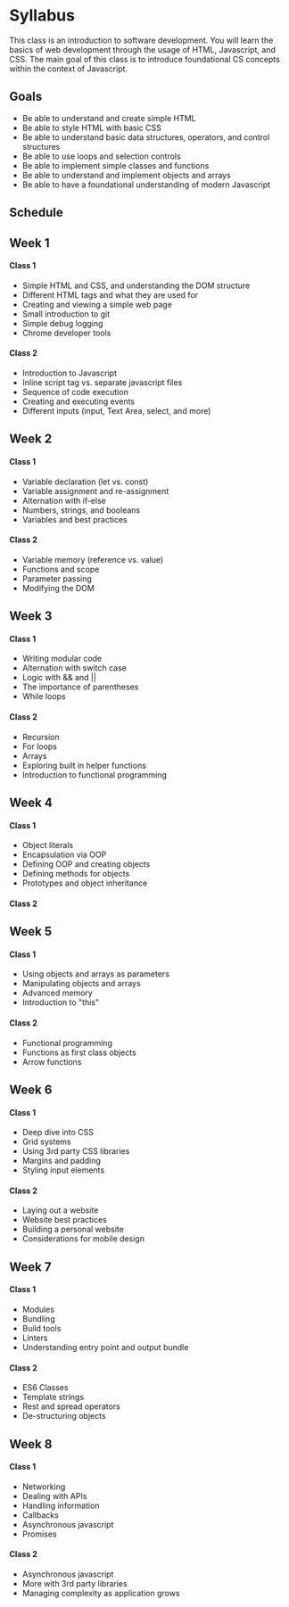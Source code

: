 # Syllabus

This class is an introduction to software development. You will learn the basics of web development through the usage of HTML, Javascript, and CSS. The main goal of this class is to introduce foundational CS concepts within the context of Javascript.

## Goals

- Be able to understand and create simple HTML
- Be able to style HTML with basic CSS
- Be able to understand basic data structures, operators, and control structures
- Be able to use loops and selection controls
- Be able to implement simple classes and functions
- Be able to understand and implement objects and arrays
- Be able to have a foundational understanding of modern Javascript

## Schedule

## Week 1

#### Class 1

- Simple HTML and CSS, and understanding the DOM structure
- Different HTML tags and what they are used for
- Creating and viewing a simple web page
- Small introduction to git
- Simple debug logging
- Chrome developer tools

#### Class 2

- Introduction to Javascript
- Inline script tag vs. separate javascript files
- Sequence of code execution
- Creating and executing events
- Different inputs (input, Text Area, select, and more)

## Week 2

#### Class 1

- Variable declaration (let vs. const)
- Variable assignment and re-assignment
- Alternation with if-else
- Numbers, strings, and booleans
- Variables and best practices

#### Class 2

- Variable memory (reference vs. value)
- Functions and scope
- Parameter passing
- Modifying the DOM

## Week 3

#### Class 1

- Writing modular code
- Alternation with switch case
- Logic with && and ||
- The importance of parentheses
- While loops

#### Class 2

- Recursion
- For loops
- Arrays
- Exploring built in helper functions
- Introduction to functional programming

## Week 4

#### Class 1

- Object literals
- Encapsulation via OOP
- Defining OOP and creating objects
- Defining methods for objects
- Prototypes and object inheritance

#### Class 2

## Week 5

#### Class 1

- Using objects and arrays as parameters
- Manipulating objects and arrays
- Advanced memory
- Introduction to "this"

#### Class 2

- Functional programming
- Functions as first class objects
- Arrow functions

## Week 6

#### Class 1

- Deep dive into CSS
- Grid systems
- Using 3rd party CSS libraries
- Margins and padding
- Styling input elements

#### Class 2

- Laying out a website
- Website best practices
- Building a personal website
- Considerations for mobile design

## Week 7

#### Class 1

- Modules
- Bundling
- Build tools
- Linters
- Understanding entry point and output bundle

#### Class 2

- ES6 Classes
- Template strings
- Rest and spread operators
- De-structuring objects

## Week 8

#### Class 1

- Networking
- Dealing with APIs
- Handling information
- Callbacks
- Asynchronous javascript
- Promises

#### Class 2

- Asynchronous javascript
- More with 3rd party libraries
- Managing complexity as application grows
